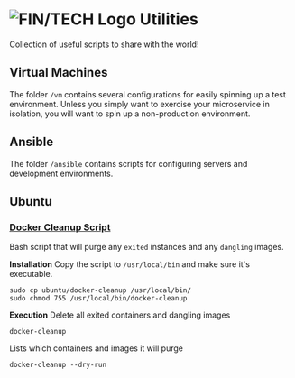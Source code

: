 # ![FIN/TECH Logo](https://avatars3.githubusercontent.com/u/15434228?v=3&s=40 "FIN/TECH Logo") Utilities

Collection of useful scripts to share with the world!

## Virtual Machines

The folder `/vm` contains several configurations for easily spinning up a test environment. Unless you simply want to exercise your microservice in isolation, you will want to spin up a non-production environment.

## Ansible

The folder `/ansible` contains scripts for configuring servers and development environments.

## Ubuntu
### [Docker Cleanup Script](ubuntu/docker-cleanup)

Bash script that will purge any `exited` instances and any `dangling` images.

**Installation**
Copy the script to `/usr/local/bin` and make sure it's executable.
```
sudo cp ubuntu/docker-cleanup /usr/local/bin/
sudo chmod 755 /usr/local/bin/docker-cleanup
```

**Execution**
Delete all exited containers and dangling images
```
docker-cleanup
```
Lists which containers and images it will purge
```
docker-cleanup --dry-run
```
